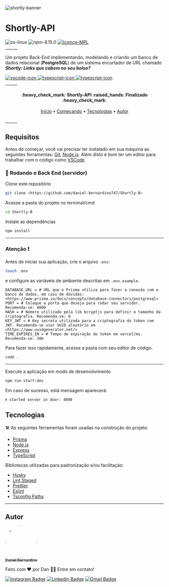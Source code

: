 ![shortly-banner](https://user-images.githubusercontent.com/106272711/209136857-90518f9b-ad4e-4d3c-b20b-c9c4e1d50667.jpg)

<div>
  <h1 align="left">Shortly-API</h1>
  <img alt="os-linux" src="https://img.shields.io/static/v1?label=os&message=Linux&color=459a2b&style=flat-square&logo=ghost" />
  <img alt="npm-8.15.0" src="https://img.shields.io/static/v1?label=npm&message=8.15.0&color=459a2b&style=flat-square" />
  <a href="https://github.com/daniel-bernardino747/Shortly-B/blob/main/LICENCE">
    <img alt="licence-MPL" src="https://img.shields.io/static/v1?label=licence&message=MPL&color=459a2b&style=flat-square" />
  </a>  
</div>
______

Um projeto Back-End implementando, modelando e criando um banco de dados relacional (**PostgreSQL**) de um sistema encurtador de URL chamado _**Shortly: Links que cabem no seu bolso?**_

<div>
  <a href="https://code.visualstudio.com/">
    <img alt="vscode-icon" src="https://img.shields.io/static/v1?label=using&message=vscode&color=0176c6&logo=visual%20studio" />
  </a>
  <a href="https://www.typescriptlang.org/">
    <img alt="typescript-icon" src="https://img.shields.io/static/v1?label=using&message=typescript&color=2f74c0&logo=typescript" />
  </a>
  <a href="https://www.prisma.io/">
    <img alt="typescript-icon" src="https://img.shields.io/static/v1?label=using&message=prisma&color=2d3748&logo=prisma" />
  </a>
</div>
______

<h4 align="center"> 
	:heavy_check_mark: Shortly-API :raised_hands: Finalizado :heavy_check_mark:
</h4>

<p align="center">
 <a href="#shortly-api">Início</a> • 
 <a href="#requisitos">Começando</a> •  
 <a href="#tecnologias">Tecnologias</a> • 
 <a href="#autor">Autor</a>
</p>
______

## Requisitos

Antes de começar, você vai precisar ter instalado em sua máquina as seguintes ferramentas:
[Git](https://git-scm.com), [Node.js](https://nodejs.org/en/). 
Além disto é bom ter um editor para trabalhar com o código como [VSCode](https://code.visualstudio.com/)

### 🎲 Rodando o Back End (servidor)

Clone este repositório
```bash
git clone <https://github.com/daniel-bernardino747/Shortly-B>
```

Acesse a pasta do projeto no terminal/cmd
```bash
cd Shortly-B
```

Instale as dependências
```bash
npm install
```
_____

### Atenção :heavy_exclamation_mark:
Antes de iniciar sua aplicação, crie o arquivo `.env`:
```bash
touch .env
```

e configure as variáveis de ambiente descritas em `.env.example`.
```properties
DATABASE_URL = # URL que o Prisma utiliza para fazer a conexão com o banco de dados, em caso de dúvidas: <https://www.prisma.io/docs/concepts/database-connectors/postgresql>
PORT = # Coloque a porta que deseja para rodar seu servidor. Recomenda-se: 4000
HASH = # Número utilizado pela lib bcryptjs para definir o tamanho da criptografia. Recomenda-se: 8
KEY_JWT = # Key secreta utilizada para a criptografia do token com JWT. Recomenda-se usar UUID aleatório em <https://www.uuidgenerator.net/>
TIME_EXPIRES_IN = # Tempo de expiração do token em vercel/ms. Recomenda-se: 30m
```

Para fazer isso rapidamente, acesse a pasta com seu editor de código.
```bash
code .
```
_____

Execute a aplicação em modo de desenvolvimento
```bash
npm run start:dev
```

Em caso de sucesso, está mensagem aparecerá:
```
🌀 started server in door: 4000
```

## Tecnologias

🛠 As seguintes ferramentas foram usadas na construção do projeto:

- [Prisma](https://www.prisma.io/)
- [Node.js](https://nodejs.org/en/)
- [Express](http://expressjs.com/)
- [TypeScript](https://www.typescriptlang.org/)

Bibliotecas utilizadas para padronização e/ou facilitação:

- [Husky](https://typicode.github.io/husky/#/)
- [Lint Staged](https://github.com/okonet/lint-staged)
- [Prettier](https://prettier.io/)
- [Eslint](https://eslint.org/)
- [Tsconfig Paths](https://github.com/dividab/tsconfig-paths#readme)

---

## Autor

<a href="https://github.com/daniel-bernardino747">
 <img style="border-radius: 50%;" src="https://avatars.githubusercontent.com/u/106272711?v=4" width="100px;" alt=""/>
 <br />
 <sub><b>Daniel Bernardino</b></sub>
</a>


Feito com ❤️ por Dan 👋🏽 Entre em contato!

[![Instagram Badge](https://img.shields.io/badge/-@daniel_bernardino-c55180?style=flat-square&labelColor=c55180&logo=instagram&logoColor=white&link=https://www.instagram.com/daniel__bernardino/)](https://www.instagram.com/daniel__bernardino/) 
[![Linkedin Badge](https://img.shields.io/badge/-danielbernardinodesouza-blue?style=flat-square&logo=Linkedin&logoColor=white&link=https://www.linkedin.com/in/danielbernardinodesouza/)](https://www.linkedin.com/in/danielbernardinodesouza/) 
[![Gmail Badge](https://img.shields.io/badge/-dn.danielbernardino@gmail.com-c14438?style=flat-square&logo=Gmail&logoColor=white&link=mailto:dn.danielbernardino@gmail.com)](mailto:dn.danielbernardino@gmail.com)
